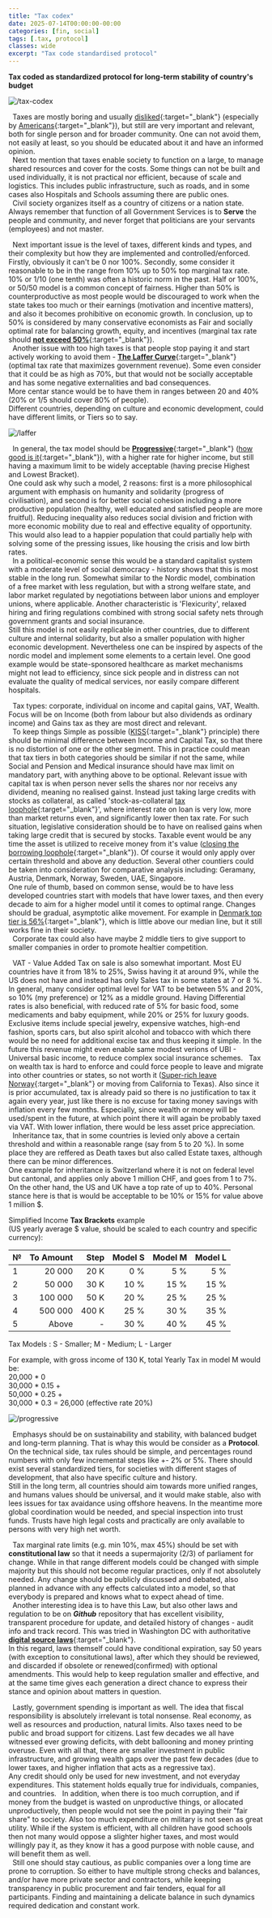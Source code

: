 ```yaml
---
title: "Tax codex"
date: 2025-07-14T00:00:00-00:00
categories: [fin, social]
tags: [.tax, protocol]
classes: wide
excerpt: "Tax code standardised protocol"
---
```


**Tax coded as standardized protocol for long-term stability of country's budget**

![/tax-codex](https://raw.githubusercontent.com/borisdj/borisdj.github.io/main/assets/images/tax-codex/tax-codex.jpg)

&nbsp; Taxes are mostly boring and usually [disliked](https://www.psychologytoday.com/us/blog/common-sense-science/202504/we-hate-paying-taxes){:target="_blank"} (especially by [Americans](https://behavioralscientist.org/why-we-hate-taxes-and-why-some-people-want-us-to/){:target="_blank"}), but still are very important and relevant, both for single person and for broader community. One can not avoid them, not easily at least, so you should be educated about it and have an informed opinion.  
&nbsp; Next to mention that taxes enable society to function on a large, to manage shared resources and cover for the costs. Some things can not be built and used individually, it is not practical nor efficient, because of scale and logistics. This includes public infrastructure, such as roads, and in some cases also Hospitals and Schools assuming there are public ones.  
&nbsp; Civil society organizes itself as a country of citizens or a nation state. Always remember that function of all Government Services is to **Serve** the people and community, and never forget that politicians are your servants (employees) and not master.

&nbsp; Next important issue is the level of taxes, different kinds and types, and their complexity but how they are implemented and controlled/enforced. Firstly, obviously it can't be 0 nor 100%. Secondly, some consider it reasonable to be in the range from 10% up to 50% top marginal tax rate.  
10% or 1/10 (one tenth) was often a historic norm in the past. Half or 100%, or 50/50 model is a common concept of fairness. Higher than 50% is counterproductive as most people would be discouraged to work when the state takes too much or their earnings (motivation and incentive matters), and also it becomes prohibitive on economic growth. In conclusion, up to 50% is considered by many conservative economists as Fair and socially optimal rate for balancing growth, equity, and incentives (marginal tax rate should [**not exceed 50%**](https://www.reddit.com/r/changemyview/comments/1idyebs/cmv_income_marginal_tax_rates_should_never_exceed/){:target="_blank"}).  
&nbsp; Another issue with too high taxes is that people stop paying it and start actively working to avoid them - [**The Laffer Curve**](https://www.investopedia.com/terms/l/laffercurve.asp){:target="_blank"} (optimal tax rate that maximizes government revenue). Some even consider that it could be as high as 70%, but that would not be socially acceptable and has some negative externalities and bad consequences.  
More centar stance would be to have them in ranges between 20 and 40% (20% or 1/5 should cover 80% of people).  
Different countries, depending on culture and economic development, could have different limits, or Tiers so to say.

![/laffer](https://raw.githubusercontent.com/borisdj/borisdj.github.io/main/assets/images/tax-codex/laffer.jpg)

&nbsp; In general, the tax model should be [**Progressive**](https://www.investopedia.com/terms/p/progressivetax.asp){:target="_blank"} ([how good is it](https://www.reddit.com/r/SocialDemocracy/comments/1g4vfd1/is_progressive_taxation_really_a_good_thing/){:target="_blank"}), with a higher rate for higher income, but still having a maximum limit to be widely acceptable (having precise Highest and Lowest Bracket).  
One could ask why such a model, 2 reasons: first is a more philosophical argument with emphasis on humanity and solidarity (progress of civilisation), and second is for better social cohesion including a more productive population (healthy, well educated and satisfied people are more fruitful). Reducing inequality also reduces social division and friction with more economic mobility due to real and effective equality of opportunity.  This would also lead to a happier population that could partially help with solving some of the pressing issues, like housing the crisis and low birth rates.  
&nbsp; In a political-economic sense this would be a standard capitalist system with a moderate level of social democracy - history shows that this is most stable in the long run. Somewhat similar to the Nordic model, combination of a free market with less regulation, but with a strong welfare state, and labor market regulated by negotiations between labor unions and employer unions, where applicable. Another characteristic is 'Flexicurity', relaxed hiring and firing regulations combined with strong social safety nets through government grants and social insurance.  
Still this model is not easily replicable in other countries, due to different culture and internal solidarity, but also a smaller population with higher economic development. Nevertheless one can be inspired by aspects of the nordic model and implement some elements to a certain level. One good example would be state-sponsored healthcare as market mechanisms might not lead to efficiency, since sick people and in distress can not evaluate the quality of medical services, nor easily compare different hospitals.

&nbsp; Tax types: corporate, individual on income and capital gains, VAT, Wealth. Focus will be on Income (both from labour but also dividends as ordinary income) and Gains tax as they are most direct and relevant.  
&nbsp; To keep things Simple as possible ([KISS](https://www.techopedia.com/definition/20262/keep-it-simple-stupid-principle-kiss-principle){:target="_blank"} principle) there should be minimal difference between Income and Capital Tax, so that there is no distortion of one or the other segment. This in practice could mean that tax tiers in both categories should be similar if not the same, while Social and Pension and Medical insurance should have max limit on mandatory part, with anything above to be optional.
Relevant issue with capital tax is when person never sells the shares nor nor receivs any dividend, meaning no realised gainst. Instead just taking large credits with stocks as collateral, as called 'stock-as-collateral [tax loophole](https://www.reddit.com/r/explainlikeimfive/comments/1e0hq0g/eli5_how_does_the_take_loans_instead_of_selling/){:target="_blank"}', where interest rate on loan is very low, more than market returns even, and significantly lower then tax rate. For such situation, legislative consideration should be to have on realised gains when taking large credit that is secured by stocks. Taxable event would be any time the asset is utilized to receive money from it's value ([closing the borrowing loophole](https://equitablegrowth.org/closing-the-billionaire-borrowing-loophole-would-strengthen-the-progressivity-of-the-u-s-tax-code/){:target="_blank"}). Of course it would only apply over certain threshold and above any deduction.
Several other countiers could be taken into consideration for comparative analysis including: Geramany, Austria, Denmark, Norway, Sweden, UAE, Singapore.  
One rule of thumb, based on common sense, would be to have less developed countries start with models that have lower taxes, and then every decade to aim for a higher model until it comes to optimal range. Changes should be gradual, asymptotic alike movement. For example in [Denmark top tier is 56%](https://taxsummaries.pwc.com/denmark/individual/taxes-on-personal-income){:target="_blank"}, which is little above our median line, but it still works fine in their society.  
&nbsp; Corporate tax could also have maybe 2 middle tiers to give support to smaller companies in order to promote healtier competition.  

&nbsp; VAT - Value Added Tax on sale is also somewhat important. Most EU countries have it from 18% to 25%, Swiss having it at around 9%, while the US does not have and instead has only Sales tax in some states at 7 or 8 %. In general, many consider optimal level for VAT to be between 5% and 20%, so 10% (my preference) or 12% as a middle ground. Having Differential rates is also beneficial, with reduced rate of 5% for basic food, some medicaments and baby equipment, while 20% or 25% for luxury goods. Exclusive items include special jewelry, expensive watches, high-end fashion, sports cars, but also spirit alcohol and tobacco with which there would be no need for additional excise tax and thus keeping it simple. In the future this revenue might even enable same modest verions of UBI - Universal basic income, to reduce complex social insurance schemes.
&nbsp; Tax on wealth tax is hard to enforce and could force people to leave and migrate into other countries or states, so not worth it ([Super-rich leave Norway](https://www.theguardian.com/world/2023/apr/10/super-rich-abandoning-norway-at-record-rate-as-wealth-tax-rises-slightly){:target="_blank"} or moving from California to Texas). Also since it is prior accumulated, tax is already paid so there is no justification to tax it again every year, just like there is no excuse for taxing money savings with inflation every few months. Especially, since wealth or money will be used/spent in the future, at which point there it will again be probably taxed via VAT. With lower inflation, there would be less asset price appreciation.  
&nbsp; Inheritance tax, that in some countries is levied only above a certain threshold and within a reasonable range (say from 5 to 20 %). In some place they are reffered as Death taxes but also called Estate taxes, although there can be minor differences.  
One example for inheritance is Switzerland where it is not on federal level but cantonal, and applies only above 1 million CHF, and goes from 1 to 7%. On the other hand, the US and UK have a top rate of up to 40%. Personal stance here is that is would be acceptable to be 10% or 15% for value above 1 million $.

Simplified Income **Tax Brackets** example  
(US yearly average $ value, should be scaled to each country and specific currency):  

| №  | To Amount | Step  | Model S | Model M | Model L |
| -  | --------: | ----: | ------: | ------: | ------: |
| 1  |    20 000 |  20 K |  0 %    |  5 %    |  5 %    |
| 2  |    50 000 |  30 K | 10 %    | 15 %    | 15 %    |
| 3  |   100 000 |  50 K | 20 %    | 25 %    | 25 %    |
| 4  |   500 000 | 400 K | 25 %    | 30 %    | 35 %    |
| 5  |     Above |     - | 30 %    | 40 %    | 45 %    |

Tax Models : S - Smaller; M - Medium; L - Larger

For example, with gross income of 130 K, total Yearly Tax in model M would be:  
20,000 * 0    
30,000 * 0.15 +  
50,000 * 0.25 +  
30,000 * 0.3 = 26,000 (effective rate 20%)  

![/progressive](https://raw.githubusercontent.com/borisdj/borisdj.github.io/main/assets/images/tax-codex/progressive.jpg)

&nbsp; Emphasys should be on sustainability and stability, with balanced budget and long-term planning. That is whay this would be consider as a **Protocol**.
On the technical side, tax rules should be simple, and percentages round numbers with only few incremental steps like +- 2% or 5%. There should exist several standardized tiers, for societies with different stages of development, that also have specific culture and history.  
Still in the long term, all countries should aim towards more unified ranges, and humans values should be universal, and it would make stable, also with lees issues for tax avaidance using offshore heavens. In the meantime more global coordination would be needed, and special inspection into trust funds. Trusts have high legal costs and practically are only available to persons with very high net worth.

&nbsp; Tax marginal rate limits (e.g. min 10%, max 45%) should be set with **constitutional law** so that it needs a supermajority (2/3) of parliament for change. While in that range different models could be changed with simple majority but this should not become regular practices, only if not absolutely needed. Any change should be publicly discussed and debated, also planned in advance with any effects calculated into a model, so that everybody is prepared and knows what to expect ahead of time.  
&nbsp; Another interesting idea is to have this Law, but also other laws and regulation to be on ***Github*** repository that has excellent visibility, transparent procedure for update, and detailed history of changes - audit info and track record. This was tried in Washington DC with authoritative [**digital source laws**](https://arstechnica.com/tech-policy/2018/11/how-i-changed-the-law-with-a-github-pull-request/){:target="_blank"}.  
In this regard, laws themself could have conditional expiration, say 50 years (with exception to consitutional laws), after which they should be reviewed, and discarded if obsolete or renewed(confirmed) with optional amendments. This would help to keep regulation smaller and effective, and at the same time gives each generation a direct chance to express their stance and opinion about matters in question.

&nbsp; Lastly, government spending is important as well. The idea that fiscal responsibility is absolutely irrelevant is total nonsense. Real economy, as well as resources and production, natural limits. Also taxes need to be public and broad support for citizens. Last few decades we all have witnessed ever growing deficits, with debt ballooning and money printing overuse. Even with all that, there are smaller investment in public infrastructure, and growing wealth gaps over the past few decades (due to lower taxes, and higher inflation that acts as a regressive tax).  
Any credit should only be used for new investment, and not everyday expenditures. This statement holds equally true for individuals, companies, and countries.
&nbsp; In addition, when there is too much corruption, and if money from the budget is wasted on unproductive things, or allocated unproductively, then people would not see the point in paying their "fair share" to society. Also too much expenditure on military is not seen as great utility. While if the system is efficient, with all children have good schools then not many would oppose a slighter higher taxes, and most would willingly pay it, as they know it has a good purpose with noble cause, and will benefit them as well.  
&nbsp; Still one should stay cautious, as public companies over a long time are prone to corruption. So either to have multiple strong checks and balances, and/or have more private sector and contractors, while keeping transparency in public procurement and fair tenders, equal for all participants. Finding and maintaining a delicate balance in such dynamics required dedication and constant work.

